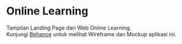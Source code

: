 # Online Learning

Tampilan Landing Page dari Web Online Learning.  
Kunjungi [Behance](https://www.behance.net/henryprasetyo) untuk melihat Wireframe dan Mockup aplikasi ini.